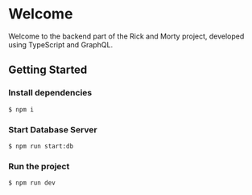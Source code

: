 # Welcome

Welcome to the backend part of the Rick and Morty project, developed using TypeScript and GraphQL.

## Getting Started

### Install dependencies

```shell
$ npm i
```

### Start Database Server

```shell
$ npm run start:db
```

### Run the project

```shell
$ npm run dev
```
